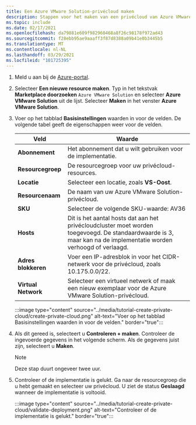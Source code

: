 ```yaml
---
title: Een Azure VMware Solution-privécloud maken
description: Stappen voor het maken van een privécloud van Azure VMware-oplossing met behulp van de Azure Portal.
ms.topic: include
ms.date: 02/17/2021
ms.openlocfilehash: da79881e609f982960468a8f26c98178f972ad43
ms.sourcegitcommit: f28ebb95ae9aaaff3f87d8388a09b41e0b3445b5
ms.translationtype: MT
ms.contentlocale: nl-NL
ms.lasthandoff: 03/29/2021
ms.locfileid: "101725395"
---
```

<!-- Used in deploy-azure-vmware-solution.md and tutorial-create-private-cloud.md -->

1. Meld u aan bij de [Azure-portal](https://portal.azure.com).

1. Selecteer **Een nieuwe resource maken**. Typ in het tekstvak **Marketplace doorzoeken** `Azure VMware Solution` en selecteer **Azure VMware Solution** uit de lijst. Selecteer **Maken** in het venster **Azure VMware Solution**.

1. Voer op het tabblad **Basisinstellingen** waarden in voor de velden. De volgende tabel geeft de eigenschappen weer voor de velden.

   | Veld   | Waarde  |
   | ---| --- |
   | **Abonnement** | Het abonnement dat u wilt gebruiken voor de implementatie.|
   | **Resourcegroep** | De resourcegroep voor uw privécloud-resources. |
   | **Locatie** | Selecteer een locatie, zoals **VS-Oost**.|
   | **Resourcenaam** | De naam van uw Azure VMware Solution-privécloud. |
   | **SKU** | Selecteer de volgende SKU-waarde: AV36 |
   | **Hosts** | Dit is het aantal hosts dat aan het privécloudcluster moet worden toegevoegd. De standaardwaarde is 3, maar kan na de implementatie worden verhoogd of verlaagd.  |
   | **Adres blokkeren** | Voer een IP-adresblok in voor het CIDR-netwerk voor de privécloud, zoals 10.175.0.0/22. |
   | **Virtual Network** | Selecteer een virtueel netwerk of maak een nieuw exemplaar voor de Azure VMware Solution-privécloud.  |

   :::image type="content" source="../media/tutorial-create-private-cloud/create-private-cloud.png" alt-text="Voer op het tabblad Basisinstellingen waarden in voor de velden." border="true":::

1. Als dit gereed is, selecteert u **Controleren + maken**. Controleer de ingevoerde gegevens in het volgende scherm. Als de gegevens juist zijn, selecteert u **Maken**.

   > [!NOTE]
   > Deze stap duurt ongeveer twee uur. 

1. Controleer of de implementatie is gelukt. Ga naar de resourcegroep die u hebt gemaakt en selecteer uw privécloud.  U ziet de status **Geslaagd** wanneer de implementatie is voltooid. 

   :::image type="content" source="../media/tutorial-create-private-cloud/validate-deployment.png" alt-text="Controleer of de implementatie is gelukt." border="true":::